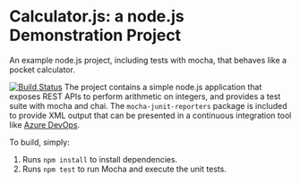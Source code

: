 Calculator.js: a node.js Demonstration Project
==============================================
An example node.js project, including tests with mocha, that behaves like
a pocket calculator.

[![Build Status](https://dev.azure.com/mathijswillems880617/Configuring%20Agent%20Pools%20and%20Understanding%20Pipeline%20Styles/_apis/build/status/Mataisu.calculator?branchName=refs%2Fpull%2F1%2Fmerge)](https://dev.azure.com/mathijswillems880617/Configuring%20Agent%20Pools%20and%20Understanding%20Pipeline%20Styles/_build/latest?definitionId=5&branchName=refs%2Fpull%2F1%2Fmerge)
The project contains a simple node.js application that exposes REST APIs
to perform arithmetic on integers, and provides a test suite with mocha
and chai.  The `mocha-junit-reporters` package is included to provide XML
output that can be presented in a continuous integration tool like
[Azure DevOps](https://azure.com/devops).

To build, simply:

1. Runs `npm install` to install dependencies.
2. Runs `npm test` to run Mocha and execute the unit tests.

